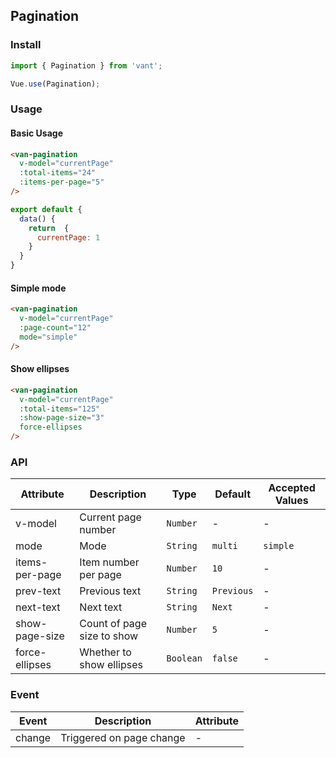 ## Pagination

### Install
``` javascript
import { Pagination } from 'vant';

Vue.use(Pagination);
```

### Usage

#### Basic Usage

```html
<van-pagination 
  v-model="currentPage" 
  :total-items="24" 
  :items-per-page="5"
/>
```

```javascript
export default {
  data() {
    return  {
      currentPage: 1
    }
  }
}
```

#### Simple mode

```html
<van-pagination 
  v-model="currentPage" 
  :page-count="12"
  mode="simple" 
/>
```

#### Show ellipses

```html
<van-pagination 
  v-model="currentPage" 
  :total-items="125" 
  :show-page-size="3" 
  force-ellipses
/>
```

### API

| Attribute | Description | Type | Default | Accepted Values |
|-----------|-----------|-----------|-------------|-------------|
| v-model | Current page number | `Number` | - | - |
| mode | Mode | `String` | `multi` | `simple`  |
| items-per-page | Item number per page | `Number` | `10` | - |
| prev-text | Previous text | `String` | `Previous` | - |
| next-text | Next text | `String` | `Next` | - |
| show-page-size | Count of page size to show | `Number` | `5` | - |
| force-ellipses | Whether to show ellipses | `Boolean` | `false` | - |

### Event

| Event | Description | Attribute |
|-----------|-----------|-----------|
| change | Triggered on page change | - |
